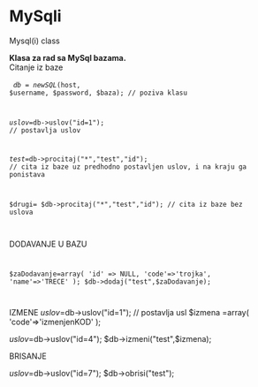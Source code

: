 # MySqli
Mysql(i) class

<b>Klasa za rad sa MySql bazama.</b><br/>
Citanje iz baze<br/><br/>
<code>
$db = new SQL ($host, $username, $password, $baza); // poziva klasu<br/>

$uslov=$db->uslov("id=1"); 	// postavlja uslov<br/>

$test=$db->procitaj("*","test","id"); // cita iz baze uz predhodno postavljen uslov, i na kraju ga ponistava<br/>

$drugi= $db->procitaj("*","test","id"); // cita iz baze bez uslova<br/><br/>
</code>


DODAVANJE U BAZU<br/>
<code>

$zaDodavanje=array(
    'id' => NULL,
    'code'=>'trojka',
    'name'=>'TRECE'
);
$db->dodaj("test",$zaDodavanje);

</code>


IZMENE
$uslov=$db->uslov("id=1"); 	// postavlja usl
$izmena =array(
	'code'=>'izmenjenKOD'
	);

$uslov=$db->uslov("id=4"); 
$db->izmeni("test",$izmena);


BRISANJE

$uslov=$db->uslov("id=7"); 
$db->obrisi("test");
